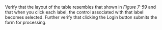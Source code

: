 Verify that the layout of the table resembles that shown in _Figure 7–59_ and that when you click each label, the control associated with that label becomes selected. Further verify that clicking the Login button submits the form for processing.

